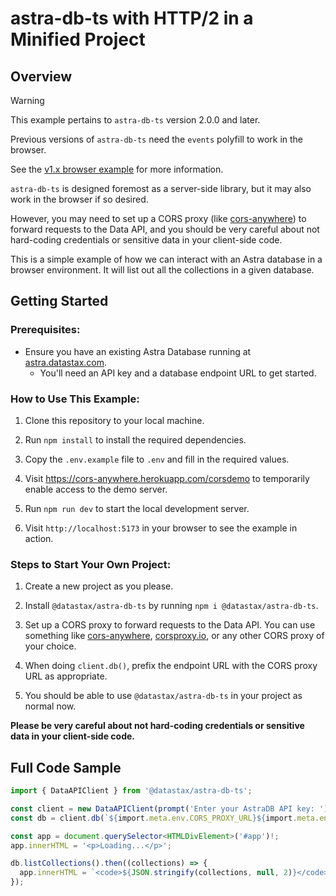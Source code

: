 # astra-db-ts with HTTP/2 in a Minified Project

## Overview

> [!WARNING]  
> This example pertains to `astra-db-ts` version 2.0.0 and later.
> 
> Previous versions of `astra-db-ts` need the `events` polyfill to work in the browser.
> 
> See the [v1.x browser example](https://github.com/datastax/astra-db-ts/blob/v1.x/examples/browser/README.md) for more information.

`astra-db-ts` is designed foremost as a server-side library, but it may also work in the browser if so desired.

However, you may need to set up a CORS proxy (like [cors-anywhere](https://github.com/Rob--W/cors-anywhere)) to forward
requests to the Data API, and you should be very careful about not hard-coding credentials or sensitive data in
your client-side code.

This is a simple example of how we can interact with an Astra database in a browser environment. It will list out
all the collections in a given database.

## Getting Started

### Prerequisites:

- Ensure you have an existing Astra Database running at [astra.datastax.com](https://astra.datastax.com/).
    - You'll need an API key and a database endpoint URL to get started.

### How to Use This Example:

1. Clone this repository to your local machine.

2. Run `npm install` to install the required dependencies.

3. Copy the `.env.example` file to `.env` and fill in the required values.

4. Visit https://cors-anywhere.herokuapp.com/corsdemo to temporarily enable access to the demo server.

5. Run `npm run dev` to start the local development server.

6. Visit `http://localhost:5173` in your browser to see the example in action.

### Steps to Start Your Own Project:

1. Create a new project as you please.

2. Install `@datastax/astra-db-ts` by running `npm i @datastax/astra-db-ts`.

3. Set up a CORS proxy to forward requests to the Data API. You can use something like [cors-anywhere](https://github.com/Rob--W/cors-anywhere),
   [corsproxy.io](https://corsproxy.io/), or any other CORS proxy of your choice.

4. When doing `client.db()`, prefix the endpoint URL with the CORS proxy URL as appropriate.

5. You should be able to use `@datastax/astra-db-ts` in your project as normal now.

**Please be very careful about not hard-coding credentials or sensitive data in your client-side code.**

## Full Code Sample

```ts
import { DataAPIClient } from '@datastax/astra-db-ts';

const client = new DataAPIClient(prompt('Enter your AstraDB API key: '));
const db = client.db(`${import.meta.env.CORS_PROXY_URL}${import.meta.env.ASTRA_DB_ENDPOINT}`);

const app = document.querySelector<HTMLDivElement>('#app')!;
app.innerHTML = '<p>Loading...</p>';

db.listCollections().then((collections) => {
  app.innerHTML = `<code>${JSON.stringify(collections, null, 2)}</code>`;
});
```
